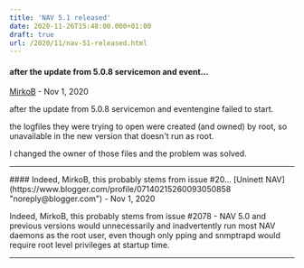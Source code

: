 ```yaml
---
title: 'NAV 5.1 released'
date: 2020-11-26T15:48:00.000+01:00
draft: true
url: /2020/11/nav-51-released.html
---
```


#### after the update from 5.0.8 servicemon and event...
[MirkoB](https://www.blogger.com/profile/03698053043217481801 "noreply@blogger.com") - <time datetime="2020-11-30T11:20:02.441+01:00">Nov 1, 2020</time>

after the update from 5.0.8 servicemon and eventengine failed to start.  
  
the logfiles they were trying to open were created (and owned) by root, so unavailable in the new version that doesn't run as root.  
  
I changed the owner of those files and the problem was solved.
<hr />
#### Indeed, MirkoB, this probably stems from issue #20...
[Uninett NAV](https://www.blogger.com/profile/07140215260093050858 "noreply@blogger.com") - <time datetime="2020-11-30T11:28:56.911+01:00">Nov 1, 2020</time>

Indeed, MirkoB, this probably stems from issue #2078 - NAV 5.0 and previous versions would unnecessarily and inadvertently run most NAV daemons as the root user, even though only pping and snmptrapd would require root level privileges at startup time.
<hr />
